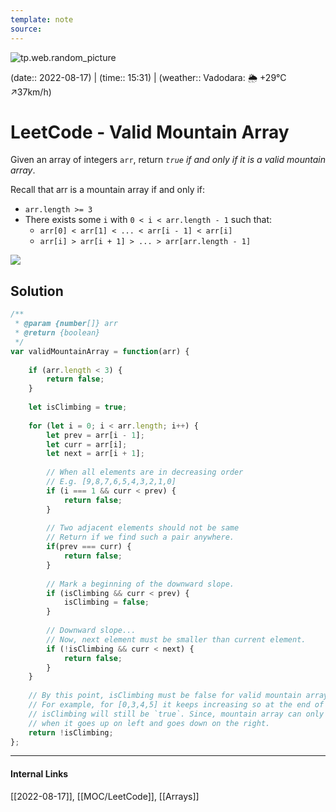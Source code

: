 ```yaml
---
template: note
source: 
---
```

![tp.web.random_picture](https://images.unsplash.com/photo-1513803302974-44bd99bcf333?crop=entropy&cs=tinysrgb&fit=crop&fm=jpg&h=300&ixid=MnwxfDB8MXxyYW5kb218MHx8dHJlZSxsYW5kc2NhcGUsd2F0ZXIsbW91bnRhaW58fHx8fHwxNjYwNzMwNDYz&ixlib=rb-1.2.1&q=80&utm_campaign=api-credit&utm_medium=referral&utm_source=unsplash_source&w=900)

(date:: 2022-08-17) | (time:: 15:31) | (weather:: Vadodara: 🌦   +29°C ↗37km/h)

# LeetCode - Valid Mountain Array
Given an array of integers `arr`, return _`true` if and only if it is a valid mountain array_.

Recall that arr is a mountain array if and only if:
-   `arr.length >= 3`
-   There exists some `i` with `0 < i < arr.length - 1` such that:
    -   `arr[0] < arr[1] < ... < arr[i - 1] < arr[i]`
    -   `arr[i] > arr[i + 1] > ... > arr[arr.length - 1]`

![](https://assets.leetcode.com/uploads/2019/10/20/hint_valid_mountain_array.png)

## Solution
```javascript
/**
 * @param {number[]} arr
 * @return {boolean}
 */
var validMountainArray = function(arr) {
    
    if (arr.length < 3) {
        return false;
    }
    
    let isClimbing = true;
    
    for (let i = 0; i < arr.length; i++) {
        let prev = arr[i - 1];
        let curr = arr[i];
        let next = arr[i + 1];
        
        // When all elements are in decreasing order
        // E.g. [9,8,7,6,5,4,3,2,1,0]
        if (i === 1 && curr < prev) {
            return false;
        }
                
        // Two adjacent elements should not be same
        // Return if we find such a pair anywhere.
        if(prev === curr) {
            return false;
        }
        
        // Mark a beginning of the downward slope.
        if (isClimbing && curr < prev) {
            isClimbing = false;
        }
        
        // Downward slope...
        // Now, next element must be smaller than current element.
        if (!isClimbing && curr < next) {
            return false;
        }
    }
    
    // By this point, isClimbing must be false for valid mountain array.
    // For example, for [0,3,4,5] it keeps increasing so at the end of loop
    // isClimbing will still be `true`. Since, mountain array can only be formed
    // when it goes up on left and goes down on the right.
    return !isClimbing;
};
```

---
#### Internal Links
[[2022-08-17]], [[MOC/LeetCode]], [[Arrays]] 